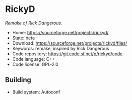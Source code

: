 # RickyD

_Remake of Rick Dangerous._

- Home: https://sourceforge.net/projects/rickyd/
- State: beta
- Download: https://sourceforge.net/projects/rickyd/files/
- Keywords: remake, inspired by Rick Dangerous
- Code repository: https://git.code.sf.net/p/rickyd/code
- Code language: C++
- Code license: GPL-2.0

## Building

- Build system: Autoconf